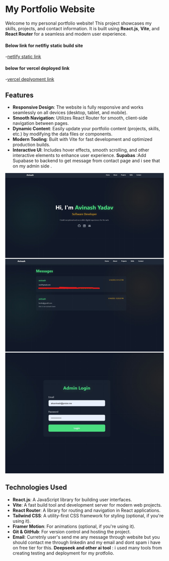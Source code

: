 # My Portfolio Website

Welcome to my personal portfolio website! This project showcases my skills, projects, and contact information. It is built using **React.js**, **Vite**, and **React Router** for a seamless and modern user experience.

####  Below link for netlfiy static build site
-[netlify static link](https://aks-avinash.netlify.app/)

#### below for vercel deployed link
-[vercel deplyoment link](https://aksavinash.vercel.app/)

## Features

- **Responsive Design**: The website is fully responsive and works seamlessly on all devices (desktop, tablet, and mobile).
- **Smooth Navigation**: Utilizes React Router for smooth, client-side navigation between pages.
- **Dynamic Content**: Easily update your portfolio content (projects, skills, etc.) by modifying the data files or components.
- **Modern Tooling**: Built with Vite for fast development and optimized production builds.
- **Interactive UI**: Includes hover effects, smooth scrolling, and other interactive elements to enhance user experience.
**Supabas** :Add Supabase to backend to get message from contact page and i see that on my admin side . 

![image](images/portfoliomain.jpg)
![image2](images/message.jpg)
![image3](images/adminlogin.jpg)

## Technologies Used

- **React.js**: A JavaScript library for building user interfaces.
- **Vite**: A fast build tool and development server for modern web projects.
- **React Router**: A library for routing and navigation in React applications.
- **Tailwind CSS**: A utility-first CSS framework for styling (optional, if you're using it).
- **Framer Motion**: For animations (optional, if you're using it).
- **Git & GitHub**: For version control and hosting the project.
- **Email**: Curretnly user's  send me any message through website but you should contact me through linkedin and my email and dont spam i have on free tier for this.
**Deepseek and other ai tool** : i used many tools from creating testing and deployment for my protfolio. 
